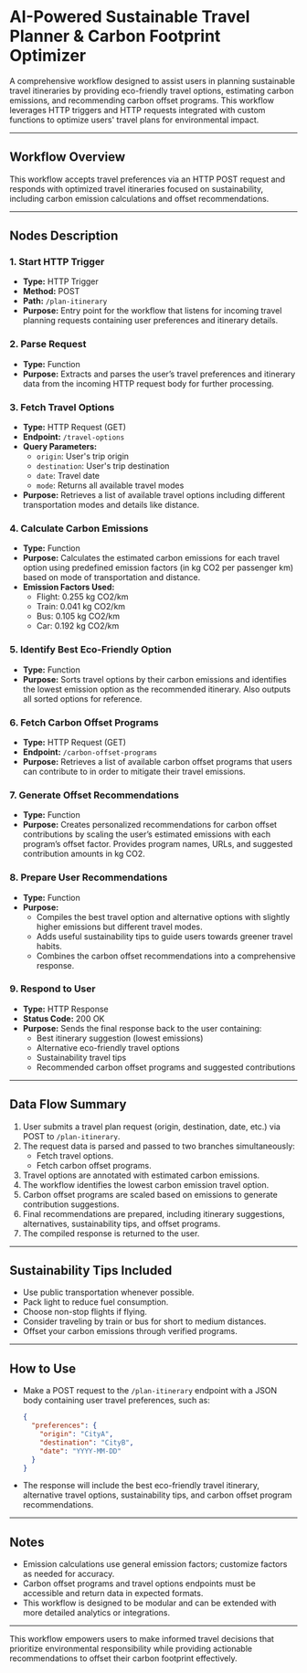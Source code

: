 # AI-Powered Sustainable Travel Planner & Carbon Footprint Optimizer

A comprehensive workflow designed to assist users in planning sustainable travel itineraries by providing eco-friendly travel options, estimating carbon emissions, and recommending carbon offset programs. This workflow leverages HTTP triggers and HTTP requests integrated with custom functions to optimize users' travel plans for environmental impact.

---

## Workflow Overview

This workflow accepts travel preferences via an HTTP POST request and responds with optimized travel itineraries focused on sustainability, including carbon emission calculations and offset recommendations.

---

## Nodes Description

### 1. Start HTTP Trigger  
- **Type:** HTTP Trigger  
- **Method:** POST  
- **Path:** `/plan-itinerary`  
- **Purpose:** Entry point for the workflow that listens for incoming travel planning requests containing user preferences and itinerary details.

### 2. Parse Request  
- **Type:** Function  
- **Purpose:** Extracts and parses the user’s travel preferences and itinerary data from the incoming HTTP request body for further processing.

### 3. Fetch Travel Options  
- **Type:** HTTP Request (GET)  
- **Endpoint:** `/travel-options`  
- **Query Parameters:**  
  - `origin`: User's trip origin  
  - `destination`: User's trip destination  
  - `date`: Travel date  
  - `mode`: Returns all available travel modes  
- **Purpose:** Retrieves a list of available travel options including different transportation modes and details like distance.

### 4. Calculate Carbon Emissions  
- **Type:** Function  
- **Purpose:** Calculates the estimated carbon emissions for each travel option using predefined emission factors (in kg CO2 per passenger km) based on mode of transportation and distance.  
- **Emission Factors Used:**  
  - Flight: 0.255 kg CO2/km  
  - Train: 0.041 kg CO2/km  
  - Bus: 0.105 kg CO2/km  
  - Car: 0.192 kg CO2/km

### 5. Identify Best Eco-Friendly Option  
- **Type:** Function  
- **Purpose:** Sorts travel options by their carbon emissions and identifies the lowest emission option as the recommended itinerary. Also outputs all sorted options for reference.

### 6. Fetch Carbon Offset Programs  
- **Type:** HTTP Request (GET)  
- **Endpoint:** `/carbon-offset-programs`  
- **Purpose:** Retrieves a list of available carbon offset programs that users can contribute to in order to mitigate their travel emissions.

### 7. Generate Offset Recommendations  
- **Type:** Function  
- **Purpose:** Creates personalized recommendations for carbon offset contributions by scaling the user’s estimated emissions with each program’s offset factor. Provides program names, URLs, and suggested contribution amounts in kg CO2.

### 8. Prepare User Recommendations  
- **Type:** Function  
- **Purpose:**  
  - Compiles the best travel option and alternative options with slightly higher emissions but different travel modes.  
  - Adds useful sustainability tips to guide users towards greener travel habits.  
  - Combines the carbon offset recommendations into a comprehensive response.

### 9. Respond to User  
- **Type:** HTTP Response  
- **Status Code:** 200 OK  
- **Purpose:** Sends the final response back to the user containing:  
  - Best itinerary suggestion (lowest emissions)  
  - Alternative eco-friendly travel options  
  - Sustainability travel tips  
  - Recommended carbon offset programs and suggested contributions

---

## Data Flow Summary

1. User submits a travel plan request (origin, destination, date, etc.) via POST to `/plan-itinerary`.
2. The request data is parsed and passed to two branches simultaneously: 
   - Fetch travel options.  
   - Fetch carbon offset programs.
3. Travel options are annotated with estimated carbon emissions.  
4. The workflow identifies the lowest carbon emission travel option.  
5. Carbon offset programs are scaled based on emissions to generate contribution suggestions.  
6. Final recommendations are prepared, including itinerary suggestions, alternatives, sustainability tips, and offset programs.
7. The compiled response is returned to the user.

---

## Sustainability Tips Included
- Use public transportation whenever possible.  
- Pack light to reduce fuel consumption.  
- Choose non-stop flights if flying.  
- Consider traveling by train or bus for short to medium distances.  
- Offset your carbon emissions through verified programs.

---

## How to Use

- Make a POST request to the `/plan-itinerary` endpoint with a JSON body containing user travel preferences, such as:  
  ```json
  {
    "preferences": {
      "origin": "CityA",
      "destination": "CityB",
      "date": "YYYY-MM-DD"
    }
  }
  ```
- The response will include the best eco-friendly travel itinerary, alternative travel options, sustainability tips, and carbon offset program recommendations.

---

## Notes

- Emission calculations use general emission factors; customize factors as needed for accuracy.  
- Carbon offset programs and travel options endpoints must be accessible and return data in expected formats.  
- This workflow is designed to be modular and can be extended with more detailed analytics or integrations.

---

This workflow empowers users to make informed travel decisions that prioritize environmental responsibility while providing actionable recommendations to offset their carbon footprint effectively.